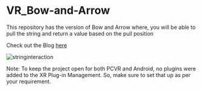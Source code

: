 # VR_Bow-and-Arrow

This repository has the version of Bow and Arrow where, you will be able to pull the string and return a value based on the pull position

Check out the Blog [here](https://blog.immersive-insiders.com/bow-and-arrow-in-vr-part1/) 

![stringinteraction](https://user-images.githubusercontent.com/94760299/148020793-2fa042d7-7292-441f-b98f-a71c9345f6c0.gif)

Note:
To keep the project open for both PCVR and Android, no plugins were added to the XR Plug-in Management. So, make sure to set that up as per your requirement.

